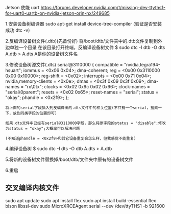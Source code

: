 Jetson 使能 uart
https://forums.developer.nvidia.com/t/missing-dev-ttyths1-for-uart0-uartb-on-nvidia-jetson-orin-nx/249685


1.安装设备树编译器
	sudo apt-get install device-tree-compiler
	(验证是否安装成功 dtc -v)

2.反编译设备树文件(.dtb)(先备份好)
	将/boot/dtb/文件夹中的.dtb文件复制到外边单独一个目录
	在该目录打开终端，反编译设备树文件
		$ sudo dtc -I dtb -O dts A.dtb > A.dts
	A是你的设备树文件名
	
3.修改设备树源文件(.dts)
	serial@3110000 {
		compatible = "nvidia,tegra194-hsuart";
		iommus = <0x06 0x04>;
		dma-coherent;
		reg = <0x00 0x3110000 0x00 0x10000>;
		reg-shift = <0x02>;
		interrupts = <0x00 0x71 0x04>;
		nvidia,memory-clients = <0x0e>;
		dmas = <0x3f 0x09 0x3f 0x09>;
		dma-names = "rx\0tx";
		clocks = <0x02 0x9c 0x02 0x66>;
		clock-names = "serial\0parent";
		resets = <0x02 0x65>;
		reset-names = "serial";
		status = "okay";
		phandle = <0x2f9>;
	};
	
	将上面的serial字段插入到反编译出的.dts文件中的相关位置(不只有一个serial，搜索一下，放到同类字段的位置即可)
	
	如果.dts文件中已经有serial@3110000字段，那么将原字段的status = "disable";修改为status = "okay";大概率可以解决问题
	
	(不知道phandle = <0x2f9>和其它设备重复会怎么样，但我感觉不能重复)
	
4.编译设备树
	$ sudo dtc -I dts -O dtb A.dts > A.dtb
	
5.将新的设备树文件替换掉/boot/dtb/文件夹中原有的设备树文件

6.重启





## 交叉编译内核文件





sudo apt update
sudo apt install flex
sudo apt install build-essential flex bison libssl-dev
sudo MicroXRCEAgent serial --dev /dev/ttyTHS1 -b 921600